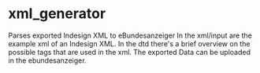 # xml_generator
Parses exported Indesign XML to eBundesanzeiger
In the xml/input are the example xml of an Indesign XML. In the dtd there's a brief overview on the possible tags that are
used in the xml. The exported Data can be uploaded in the ebundesanzeiger.
